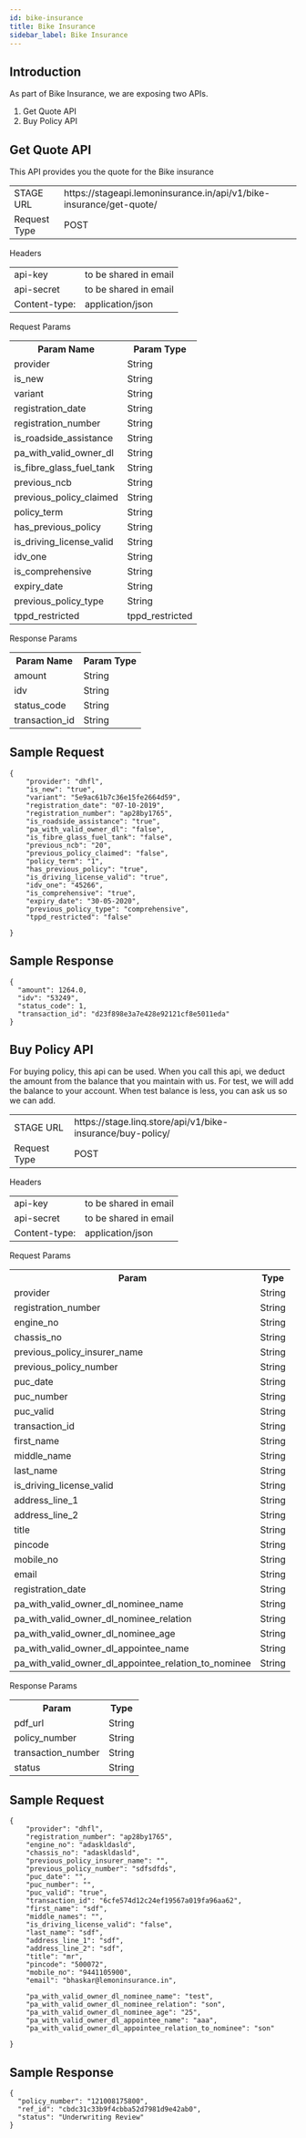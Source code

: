 ```yaml
---
id: bike-insurance
title: Bike Insurance
sidebar_label: Bike Insurance
---
```




## Introduction

As part of Bike Insurance, we are exposing two APIs.

1. Get Quote API
2. Buy Policy API

## Get Quote API

This API provides you the quote for the Bike insurance



<table>
<tr>
<td> STAGE URL </td>
<td> https://stageapi.lemoninsurance.in/api/v1/bike-insurance/get-quote/ </td>
</tr>

<tr>
    <td>Request Type</td>
    <td>POST</td>
</tr>


</table>

Headers

<table>
<tr>
<td> api-key </td>
<td> to be shared in email </td>
</tr>   

<tr>
    <td>api-secret</td>
    <td>to be shared in email</td>
</tr>
<tr>
    <td>Content-type:</td>
    <td>application/json</td>
</tr>

</table>

Request Params

<table>
    <tr><th>Param Name</th><th>Param Type</th>
    </tr>
    <tr><td>provider</td> <td>String</td>
    </tr>
    <tr> <td>is_new</td> <td>String</td></tr>
    <tr> <td>variant</td> <td>String</td></tr>
    <tr> <td>registration_date</td> <td>String</td></tr>
    <tr> <td>registration_number</td> <td>String</td></tr>
    <tr> <td>is_roadside_assistance</td> <td>String</td></tr>
    <tr> <td>pa_with_valid_owner_dl</td> <td>String</td></tr>
    <tr> <td>is_fibre_glass_fuel_tank</td> <td>String</td></tr>
    <tr> <td>previous_ncb</td> <td>String</td></tr>
    <tr> <td>previous_policy_claimed</td> <td>String</td></tr>
    <tr> <td>policy_term</td> <td>String</td></tr>
    <tr><td>has_previous_policy</td><td>String</td></tr>
    <tr><td>is_driving_license_valid</td><td>String</td></td></tr>
    <tr> <td>idv_one</td> <td>String</td></tr>
    <tr> <td>is_comprehensive</td> <td>String</td></tr>
    <tr> <td>expiry_date</td> <td>String</td></tr>
    <tr><td>previous_policy_type</td><td>String</td></tr>
    <tr><td>tppd_restricted</td><td>tppd_restricted</td></tr>
        
</table>

Response Params

<table>
    <tr><th>Param Name</th><th>Param Type</th>
    </tr>
    <tr><td>amount</td> <td>String</td>
    </tr>
    <tr> <td>idv</td> <td>String</td>
    </tr>
    <tr> <td>status_code</td> <td>String</td>
    </tr>
    <tr> <td>transaction_id</td> <td>String</td>
    </tr>
    
    
    
    
</table>

## Sample Request

```
{
    "provider": "dhfl",
    "is_new": "true",
    "variant": "5e9ac61b7c36e15fe2664d59",
    "registration_date": "07-10-2019",
    "registration_number": "ap28by1765",
    "is_roadside_assistance": "true",
    "pa_with_valid_owner_dl": "false",
    "is_fibre_glass_fuel_tank": "false",
    "previous_ncb": "20",
    "previous_policy_claimed": "false",
    "policy_term": "1",
    "has_previous_policy": "true",
    "is_driving_license_valid": "true",
    "idv_one": "45266",
    "is_comprehensive": "true",
    "expiry_date": "30-05-2020",
    "previous_policy_type": "comprehensive",
    "tppd_restricted": "false"
    
}
```

## Sample Response

```
{
  "amount": 1264.0,
  "idv": "53249",
  "status_code": 1,
  "transaction_id": "d23f898e3a7e428e92121cf8e5011eda"
}
```

    



## Buy Policy API

For buying policy, this api can be used. When you call this api, we deduct the amount from the balance that you maintain with us. For test, we will add the balance to your account. When test balance is less, you can ask us so we can add. 


<table>
<tr>
<td> STAGE URL </td>
<td> https://stage.linq.store/api/v1/bike-insurance/buy-policy/ </td>
</tr>

<tr>
    <td>Request Type</td>
    <td>POST</td>
</tr>


</table>

Headers

<table>
<tr>
<td> api-key </td>
<td> to be shared in email </td>
</tr>

<tr>
    <td>api-secret</td>
    <td>to be shared in email</td>
</tr>
<tr>
    <td>Content-type:</td>
    <td>application/json</td>
</tr>

</table>

Request Params

<table>
    <tr><th>Param</th><th>Type</th>
    </tr>
    <tr><td>provider</td> <td>String</td>
    </tr>
    <tr> <td>registration_number</td> <td>String</td>
    </tr>
    <tr> <td>engine_no</td> <td>String</td></tr>
    <tr> <td>chassis_no</td> <td>String</td></tr>
    <tr> <td>previous_policy_insurer_name</td> <td>String</td></tr>
    <tr> <td>previous_policy_number</td> <td>String</td></tr>
    <tr><td>puc_date</td><td>String</td></tr>
    <tr><td>puc_number</td><td>String</td></tr>
    <tr><td>puc_valid</td><td>String</td></tr>
    <tr> <td>transaction_id</td> <td>String</td></tr>
    <tr> <td>first_name</td> <td>String</td></tr>
    <tr> <td>middle_name</td> <td>String</td></tr>
    <tr> <td>last_name</td> <td>String</td></tr>
    <tr><td>is_driving_license_valid</td><td>String</td></tr>
    <tr> <td>address_line_1</td> <td>String</td></tr>
    <tr> <td>address_line_2</td> <td>String</td></tr>
    <tr><td>title</td><td>String</td></tr>
    <tr> <td>pincode</td> <td>String</td></tr>
    <tr> <td>mobile_no</td> <td>String</td></tr>
    <tr> <td>email</td> <td>String</td></tr>
    <tr> <td>registration_date</td> <td>String</td></tr>
    <tr> <td>pa_with_valid_owner_dl_nominee_name</td> <td>String</td></tr>
    <tr> <td>pa_with_valid_owner_dl_nominee_relation</td> <td>String</td></tr>
    <tr> <td>pa_with_valid_owner_dl_nominee_age</td> <td>String</td></tr>
    <tr> <td>pa_with_valid_owner_dl_appointee_name</td> <td>String</td></tr>
    <tr> <td>pa_with_valid_owner_dl_appointee_relation_to_nominee</td> <td>String</td></tr>
    
    
</table>

Response Params

<table>
    <tr><th>Param</th><th>Type</th>
    </tr>
    <tr> <td>pdf_url</td> <td>String</td>
    </tr>
    <tr><td>policy_number</td> <td>String</td>
    </tr>
    <tr><td>transaction_number</td> <td>String</td>
    </tr>
    <tr><td>status</td> <td>String</td>
    </tr>
    
</table>


## Sample Request

```
{  
	"provider": "dhfl",
    "registration_number": "ap28by1765",
    "engine_no": "adaskldasld",
    "chassis_no": "adaskldasld",
    "previous_policy_insurer_name": "",
    "previous_policy_number": "sdfsdfds",
    "puc_date": "",
    "puc_number": "",
    "puc_valid": "true",
    "transaction_id": "6cfe574d12c24ef19567a019fa96aa62",
    "first_name": "sdf",
    "middle_names": "",
    "is_driving_license_valid": "false",
    "last_name": "sdf",
    "address_line_1": "sdf",
    "address_line_2": "sdf",
    "title": "mr",
    "pincode": "500072",
    "mobile_no": "9441105900",
    "email": "bhaskar@lemoninsurance.in",
    
    "pa_with_valid_owner_dl_nominee_name": "test",
    "pa_with_valid_owner_dl_nominee_relation": "son",
    "pa_with_valid_owner_dl_nominee_age": "25",
    "pa_with_valid_owner_dl_appointee_name": "aaa",
    "pa_with_valid_owner_dl_appointee_relation_to_nominee": "son"
    
}
```
## Sample Response

```
{
  "policy_number": "121008175800",
  "ref_id": "cbdc31c33b9f4cbba52d7981d9e42ab0",
  "status": "Underwriting Review"
}

```


